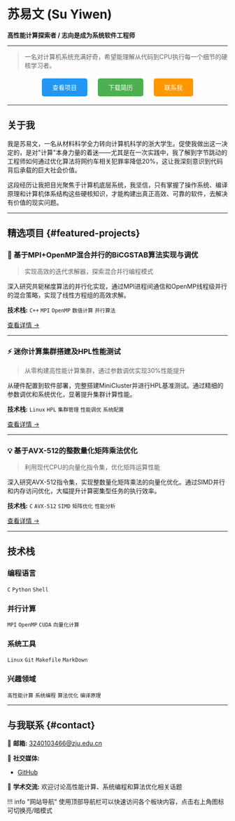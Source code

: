 # 苏易文 (Su Yiwen)

**高性能计算探索者 / 志向是成为系统软件工程师**

---

> 一名对计算机系统充满好奇，希望能理解从代码到CPU执行每一个细节的硬核学习者。

<div style="text-align: center; margin: 30px 0;">
  <a href="#featured-projects" style="background: #2196F3; color: white; padding: 12px 24px; text-decoration: none; border-radius: 5px; margin: 0 10px;">查看项目</a>
  <a href="assets/resume.pdf" style="background: #4CAF50; color: white; padding: 12px 24px; text-decoration: none; border-radius: 5px; margin: 0 10px;">下载简历</a>
  <a href="#contact" style="background: #FF9800; color: white; padding: 12px 24px; text-decoration: none; border-radius: 5px; margin: 0 10px;">联系我</a>
</div>

---

## 关于我

我是苏易文，一名从材料科学全力转向计算机科学的浙大学生。促使我做出这一决定的，是对"计算"本身力量的着迷——尤其是在一次实践中，我了解到字节跳动的工程师如何通过优化算法将网约车相关犯罪率降低20%，这让我深刻意识到代码背后承载的巨大社会价值。

这段经历让我把目光聚焦于计算机底层系统，我坚信，只有掌握了操作系统、编译原理和计算机体系结构这些硬核知识，才能构建出真正高效、可靠的软件，去解决有价值的现实问题。

---

## 精选项目 {#featured-projects}

### 🚀 基于MPI+OpenMP混合并行的BiCGSTAB算法实现与调优
> 实现高效的迭代求解器，探索混合并行编程模式

深入研究共轭梯度算法的并行化实现，通过MPI进程间通信和OpenMP线程级并行的混合策略，实现了线性方程组的高效求解。

**技术栈:** `C++` `MPI` `OpenMP` `数值计算` `并行算法`

[查看详情 →](02-HPC/基于MPI+OpenMP混合并行的BiCGSTAB算法实现与调优/)

---

### ⚡ 迷你计算集群搭建及HPL性能测试
> 从零构建高性能计算集群，通过参数调优实现30%性能提升

从硬件配置到软件部署，完整搭建MiniCluster并进行HPL基准测试。通过精细的参数调优和系统优化，显著提升集群计算性能。

**技术栈:** `Linux` `HPL` `集群管理` `性能调优` `系统配置`

[查看详情 →](02-HPC/迷你计算集群搭建及HPL性能测试/)

---

### 💡 基于AVX-512的整数量化矩阵乘法优化
> 利用现代CPU的向量化指令集，优化矩阵运算性能

深入研究AVX-512指令集，实现整数量化矩阵乘法的向量化优化。通过SIMD并行和内存访问优化，大幅提升计算密集型任务的执行效率。

**技术栈:** `C` `AVX-512` `SIMD` `矩阵优化` `性能分析`

[查看详情 →](02-HPC/基于AVX-512的整数量化矩阵乘法优化/)

---

## 技术栈

### 编程语言
 `C` `Python`  `Shell`

### 并行计算
`MPI` `OpenMP` `CUDA` `向量化计算`

### 系统工具
`Linux` `Git`  `Makefile` `MarkDown`

### 兴趣领域
`高性能计算` `系统编程` `算法优化` `编译原理`

---

## 与我联系 {#contact}

📧 **邮箱:** [3240103466@zju.edu.cn](mailto:3240103466@zju.edu.cn)

🔗 **社交媒体:**
- [GitHub](https://github.com/wys917) 


💬 **学术交流:** 欢迎讨论高性能计算、系统编程和算法优化相关话题

!!! info "网站导航"
    使用顶部导航栏可以快速访问各个板块内容，点击右上角图标可切换亮/暗模式
